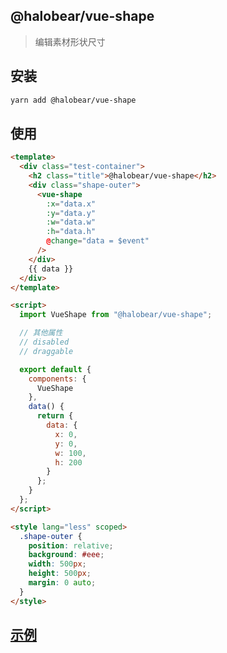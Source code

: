 ## @halobear/vue-shape

> 编辑素材形状尺寸

## 安装

```bash
yarn add @halobear/vue-shape
```

## 使用

```html
<template>
  <div class="test-container">
    <h2 class="title">@halobear/vue-shape</h2>
    <div class="shape-outer">
      <vue-shape
        :x="data.x"
        :y="data.y"
        :w="data.w"
        :h="data.h"
        @change="data = $event"
      />
    </div>
    {{ data }}
  </div>
</template>

<script>
  import VueShape from "@halobear/vue-shape";

  // 其他属性
  // disabled
  // draggable

  export default {
    components: {
      VueShape
    },
    data() {
      return {
        data: {
          x: 0,
          y: 0,
          w: 100,
          h: 200
        }
      };
    }
  };
</script>

<style lang="less" scoped>
  .shape-outer {
    position: relative;
    background: #eee;
    width: 500px;
    height: 500px;
    margin: 0 auto;
  }
</style>
```

## [示例](https://halobear.github.io/npm-packages/vue-shape/demo.html)

